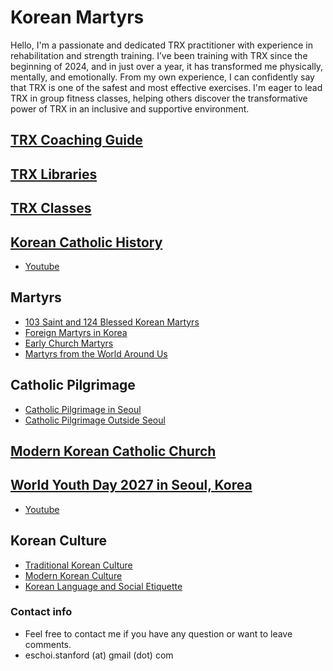 # Korean Martyrs 

Hello, I'm a passionate and dedicated TRX practitioner with experience in rehabilitation and strength training. I’ve been training with TRX since the beginning of 2024, and in just over a year, it has transformed me physically, mentally, and emotionally. From my own experience, I can confidently say that TRX is one of the safest and most effective exercises. I'm eager to lead TRX in group fitness classes, helping others discover the transformative power of TRX in an inclusive and supportive environment.

## [TRX Coaching Guide](trx_introduction.md)
## [TRX Libraries](trx_libraries.md)
## [TRX Classes](trx_classes.md)

## [Korean Catholic History]()
- [Youtube]()
## Martyrs
- [103 Saint and 124 Blessed Korean Martyrs]()
- [Foreign Martyrs in Korea]()
- [Early Church Martyrs]()
- [Martyrs from the World Around Us]()
## Catholic Pilgrimage
- [Catholic Pilgrimage in Seoul]()
- [Catholic Pilgrimage Outside Seoul]()
## [Modern Korean Catholic Church]()
## [World Youth Day 2027 in Seoul, Korea]()
- [Youtube]()
## Korean Culture
- [Traditional Korean Culture]()
- [Modern Korean Culture]()
- [Korean Language and Social Etiquette]()


### Contact info
- Feel free to contact me if you have any question or want to leave comments. 
- eschoi.stanford (at) gmail (dot) com
